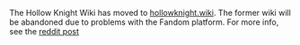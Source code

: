 The Hollow Knight Wiki has moved to [hollowknight.wiki](https://hollowknight.wiki/). The former wiki will be abandoned due to problems with the Fandom platform. For more info, see the [reddit post](https://www.reddit.com/r/HollowKnight/comments/17kjcde/the_hollow_knight_wiki_has_moved_to/)

